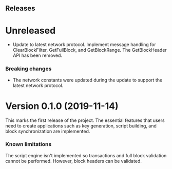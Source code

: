 ## Releases

# Unreleased

- Update to latest network protocol. Implement message handling for
  ClearBlockFilter, GetFullBlock, and GetBlockRange. The GetBlockHeader API has
  been removed.

### Breaking changes

- The network constants were updated during the update to support the latest
  network protocol.

# Version 0.1.0 (2019-11-14)

This marks the first release of the project. The essential features that users
need to create applications such as key generation, script building, and block
synchronization are implemented.

### Known limitations

The script engine isn't implemented so transactions and full block validation
cannot be performed. However, block headers can be validated.
